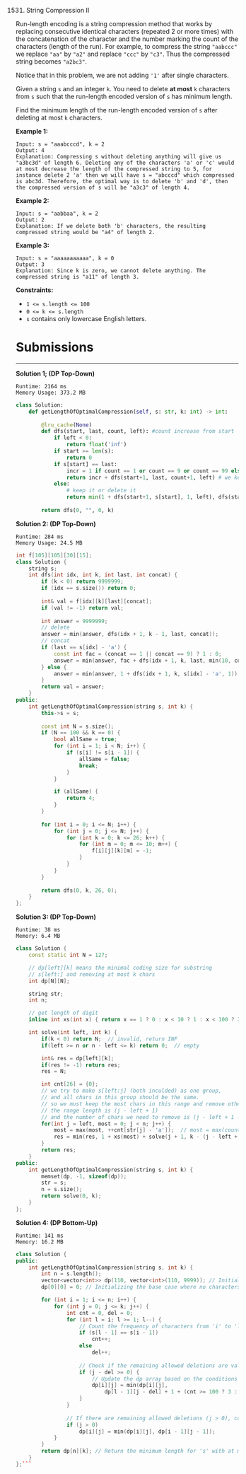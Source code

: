 1531. String Compression II

Run-length encoding is a string compression method that works by replacing consecutive identical characters (repeated 2 or more times) with the concatenation of the character and the number marking the count of the characters (length of the run). For example, to compress the string `"aabccc"` we replace `"aa"` by `"a2"` and replace `"ccc"` by `"c3"`. Thus the compressed string becomes `"a2bc3"`.

Notice that in this problem, we are not adding `'1'` after single characters.

Given a string `s` and an integer `k`. You need to delete **at most** `k` characters from `s` such that the run-length encoded version of `s` has minimum length.

Find the minimum length of the run-length encoded version of `s` after deleting at most `k` characters.

 

**Example 1:**
```
Input: s = "aaabcccd", k = 2
Output: 4
Explanation: Compressing s without deleting anything will give us "a3bc3d" of length 6. Deleting any of the characters 'a' or 'c' would at most decrease the length of the compressed string to 5, for instance delete 2 'a' then we will have s = "abcccd" which compressed is abc3d. Therefore, the optimal way is to delete 'b' and 'd', then the compressed version of s will be "a3c3" of length 4.
```

**Example 2:**
```
Input: s = "aabbaa", k = 2
Output: 2
Explanation: If we delete both 'b' characters, the resulting compressed string would be "a4" of length 2.
```

**Example 3:**
```
Input: s = "aaaaaaaaaaa", k = 0
Output: 3
Explanation: Since k is zero, we cannot delete anything. The compressed string is "a11" of length 3.
```

**Constraints:**

* `1 <= s.length <= 100`
* `0 <= k <= s.length`
* `s` contains only lowercase English letters.

# Submissions
---
**Solution 1; (DP Top-Down)**
```
Runtime: 2164 ms
Memory Usage: 373.2 MB
```
```python
class Solution:
    def getLengthOfOptimalCompression(self, s: str, k: int) -> int:
        
        @lru_cache(None)
        def dfs(start, last, count, left): #count increase from start
            if left < 0:
                return float('inf')
            if start >= len(s):
                return 0
            if s[start] == last:
                incr = 1 if count == 1 or count == 9 or count == 99 else 0
                return incr + dfs(start+1, last, count+1, left) # we keep it
            else:
                # keep it or delete it
                return min(1 + dfs(start+1, s[start], 1, left), dfs(start+1, last, count, left-1))
            
        return dfs(0, "", 0, k)
```

**Solution 2: (DP Top-Down)**
```
Runtime: 284 ms
Memory Usage: 24.5 MB
```
```c++
int f[105][105][30][15];
class Solution {
    string s;
    int dfs(int idx, int k, int last, int concat) {
        if (k < 0) return 9999999;
        if (idx == s.size()) return 0;
        
        int& val = f[idx][k][last][concat];
        if (val != -1) return val;
        
        int answer = 9999999;
        // delete
        answer = min(answer, dfs(idx + 1, k - 1, last, concat));
        // concat
        if (last == s[idx] - 'a') {
            const int fac = (concat == 1 || concat == 9) ? 1 : 0;
            answer = min(answer, fac + dfs(idx + 1, k, last, min(10, concat + 1)));
        } else {
            answer = min(answer, 1 + dfs(idx + 1, k, s[idx] - 'a', 1));
        }
        return val = answer;
    }
public:
    int getLengthOfOptimalCompression(string s, int k) {
        this->s = s;
        
        const int N = s.size();
        if (N == 100 && k == 0) {
            bool allSame = true;
            for (int i = 1; i < N; i++) {
                if (s[i] != s[i - 1]) {
                    allSame = false;
                    break;
                }
            }

            if (allSame) {
                return 4;
            }
        }
        
        for (int i = 0; i <= N; i++) {
            for (int j = 0; j <= N; j++) {
                for (int k = 0; k <= 26; k++) {
                    for (int m = 0; m <= 10; m++) {
                        f[i][j][k][m] = -1;
                    }
                }
            }
        }
        
        return dfs(0, k, 26, 0);
    }
};
```

**Solution 3: (DP Top-Down)**
```
Runtime: 38 ms
Memory: 6.4 MB
```
```c++
class Solution {
    const static int N = 127;

    // dp[left][k] means the minimal coding size for substring 
    // s[left:] and removing at most k chars
    int dp[N][N];

    string str;
    int n;

    // get length of digit
    inline int xs(int x) { return x == 1 ? 0 : x < 10 ? 1 : x < 100 ? 2 : 3; }

    int solve(int left, int k) {
        if(k < 0) return N;  // invalid, return INF
        if(left >= n or n - left <= k) return 0;  // empty

        int& res = dp[left][k];
        if(res != -1) return res;
        res = N;

        int cnt[26] = {0};
        // we try to make s[left:j] (both inculded) as one group,
        // and all chars in this group should be the same.
        // so we must keep the most chars in this range and remove others
        // the range length is (j - left + 1)
        // and the number of chars we need to remove is (j - left + 1 - most)
        for(int j = left, most = 0; j < n; j++) {
            most = max(most, ++cnt[str[j] - 'a']);  // most = max(count(s[left:j])
            res = min(res, 1 + xs(most) + solve(j + 1, k - (j - left + 1 - most)));
        }
        return res;
    }
public:
    int getLengthOfOptimalCompression(string s, int k) {
        memset(dp, -1, sizeof(dp));
        str = s;
        n = s.size();
        return solve(0, k);
    }
};
```

**Solution 4: (DP Bottom-Up)**
```
Runtime: 141 ms
Memory: 16.2 MB
```
```c++
class Solution {
public:
    int getLengthOfOptimalCompression(string s, int k) {
        int n = s.length();
        vector<vector<int>> dp(110, vector<int>(110, 9999)); // Initializing a 2D vector 'dp' of size 110x110 with value 9999
        dp[0][0] = 0; // Initializing the base case where no characters and deletions exist

        for (int i = 1; i <= n; i++) {
            for (int j = 0; j <= k; j++) {
                int cnt = 0, del = 0;
                for (int l = i; l >= 1; l--) {
                    // Count the frequency of characters from 'i' to 'l'
                    if (s[l - 1] == s[i - 1]) 
                        cnt++;
                    else 
                        del++;
                    
                    // Check if the remaining allowed deletions are valid (j - del >= 0)
                    if (j - del >= 0) {
                        // Update the dp array based on the conditions
                        dp[i][j] = min(dp[i][j],
                            dp[l - 1][j - del] + 1 + (cnt >= 100 ? 3 : cnt >= 10 ? 2 : cnt >= 2 ? 1 : 0));
                    }
                }
                
                // If there are remaining allowed deletions (j > 0), consider the case without deleting current character
                if (j > 0)
                    dp[i][j] = min(dp[i][j], dp[i - 1][j - 1]);
            }
        }
        return dp[n][k]; // Return the minimum length for 's' with at most 'k' deletions
    }
};```
